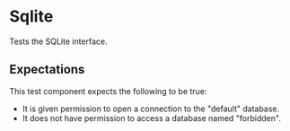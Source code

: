 # Sqlite

Tests the SQLite interface.

## Expectations

This test component expects the following to be true:
* It is given permission to open a connection to the "default" database.
* It does not have permission to access a database named "forbidden".
